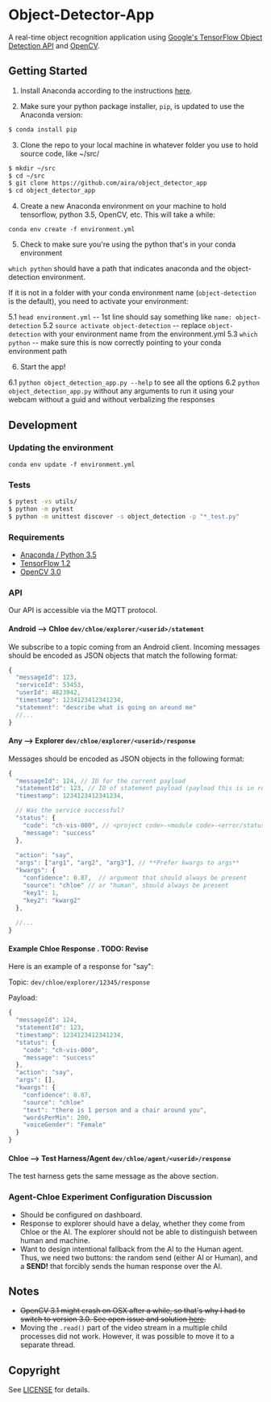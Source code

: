 # Object-Detector-App

A real-time object recognition application using [Google's TensorFlow Object Detection API](https://github.com/tensorflow/models/tree/master/research/object_detection) and [OpenCV](http://opencv.org/).

## Getting Started

1. Install Anaconda according to the instructions [here](https://docs.anaconda.com/anaconda/install/).

2. Make sure your python package installer, `pip`, is updated to use the Anaconda version:

```bash
$ conda install pip
```

3. Clone the repo to your local machine in whatever folder you use to hold source code, like ~/src/

```bash
$ mkdir ~/src
$ cd ~/src
$ git clone https://github.com/aira/object_detector_app
$ cd object_detector_app
```

4. Create a new Anaconda environment on your machine to hold tensorflow, python 3.5, OpenCV, etc. This will take a while:

`conda env create -f environment.yml`

5. Check to make sure you're using the python that's in your conda environment

`which python` should have a path that indicates anaconda and the object-detection environment.

If it is not in a folder with your conda environment name (`object-detection` is the default), you need to activate your environment:

5.1 `head environment.yml` -- 1st line should say something like `name: object-detection`
5.2 `source activate object-detection` -- replace `object-detection` with your environment name from the environment.yml
5.3 `which python` -- make sure this is now correctly pointing to your conda environment path

6. Start the app!

6.1 `python object_detection_app.py --help` to see all the options
6.2 `python object_detection_app.py` without any arguments to run it using your webcam without a guid and without verbalizing the responses

## Development

### Updating the environment

`conda env update -f environment.yml`

### Tests

```bash
$ pytest -vs utils/
$ python -m pytest
$ python -m unittest discover -s object_detection -p "*_test.py"
```

### Requirements

- [Anaconda / Python 3.5](https://www.continuum.io/downloads)
- [TensorFlow 1.2](https://www.tensorflow.org/)
- [OpenCV 3.0](http://opencv.org/)

### API 

Our API is accessible via the MQTT protocol.

#### Android --> Chloe `dev/chloe/explorer/<userid>/statement`

We subscribe to a topic coming from an Android client. Incoming messages should be encoded as JSON objects that match
the following format: 

```javascript
{
  "messageId": 123,
  "serviceId": 53453,
  "userId": 4823942,
  "timestamp": 1234123412341234,
  "statement": "describe what is going on around me" 
  //...
}
```

#### Any --> Explorer `dev/chloe/explorer/<userid>/response`

Messages should be encoded as JSON objects in the following format: 

```javascript
{
  "messageId": 124, // ID for the current payload
  "statementId": 123, // ID of statement payload (payload this is in response to, see above)
  "timestamp": 1234123412341234,

  // Was the service successful?
  "status": {
    "code": "ch-vis-000", // <project code>-<module code>-<error/status code>
    "message": "success" 
  },
  
  "action": "say",
  "args": ["arg1", "arg2", "arg3"], // **Prefer kwargs to args**
  "kwargs": {
    "confidence": 0.87,  // argument that should always be present
    "source": "chloe" // or "human", should always be present
    "key1": 1,
    "key2": "kwarg2"
  },
  
  //...
}
```

#### Example Chloe Response . **TODO:** Revise

Here is an example of a response for "say":

Topic: `dev/chloe/explorer/12345/response`

Payload:

```javascript
{
  "messageId": 124, 
  "statementId": 123,
  "timestamp": 1234123412341234,
  "status": {
    "code": "ch-vis-000",
    "message": "success" 
  },
  "action": "say",
  "args": [], 
  "kwargs": {
    "confidence": 0.87,
    "source": "chloe"
    "text": "there is 1 person and a chair around you",
    "wordsPerMin": 200,
    "voiceGender": "Female"
  }
}
```

#### Chloe --> Test Harness/Agent `dev/chloe/agent/<userid>/response`

The test harness gets the same message as the above section.

### Agent-Chloe Experiment Configuration Discussion

- Should be configured on dashboard. 
- Response to explorer should have a delay, whether they come from Chloe or the AI. The explorer should not be able to distinguish between human and machine. 
- Want to design intentional fallback from the AI to the Human agent. Thus, we need two buttons: the random send (either AI or Human), and a **SEND!** that forcibly sends the human response over the AI. 

## Notes

- ~~OpenCV 3.1 might crash on OSX after a while, so that's why I had to switch to version 3.0. See open issue and solution [here](https://github.com/opencv/opencv/issues/5874).~~
- Moving the `.read()` part of the video stream in a multiple child processes did not work. However, it was possible to move it to a separate thread.

## Copyright

See [LICENSE](LICENSE) for details.
